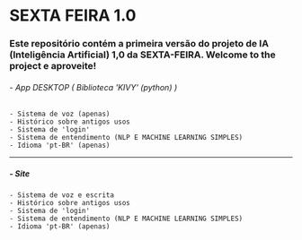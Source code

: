  # SEXTA FEIRA 1.0
 
### Este repositório contém a primeira versão do projeto de IA (Inteligência Artificial) 1,0 da SEXTA-FEIRA. Welcome to the project e aproveite!

  ###### - App DESKTOP ( Biblioteca 'KIVY' (python) ) 
    - Sistema de voz (apenas)
    - Histórico sobre antigos usos
    - Sistema de 'login'
    - Sistema de entendimento (NLP E MACHINE LEARNING SIMPLES)
    - Idioma 'pt-BR' (apenas)
----------------------------------------------------------------------
  ##### - Site
    - Sistema de voz e escrita
    - Histórico sobre antigos usos
    - Sistema de 'login'
    - Sistema de entendimento (NLP E MACHINE LEARNING SIMPLES)
    - Idioma 'pt-BR' (apenas)
